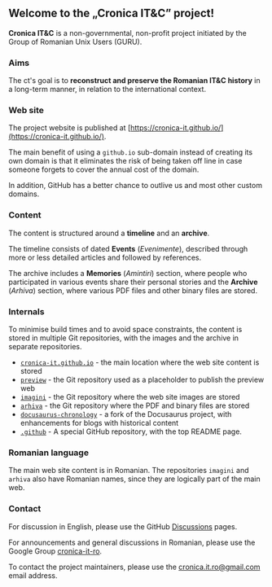 ## Welcome to the „Cronica IT&C” project!

**Cronica IT&C** is a non-governmental, non-profit project initiated by
the Group of Romanian Unix Users (GURU).

### Aims

The ct's goal is to **reconstruct and preserve the Romanian IT&C history**
in a long-term manner, in relation to the international context.

### Web site

The project website is published at
[https://cronica-it.github.io/](https://cronica-it.github.io/).

The main benefit of using a `github.io` sub-domain instead of creating its 
own domain is that it eliminates the risk of being taken off line
in case someone forgets to cover the annual cost of the domain.

In addition, GitHub has a better chance to outlive us and most other
custom domains.

### Content

The content is structured around a **timeline** and an **archive**.

The timeline consists of dated **Events** (_Evenimente_),
described through more or less detailed articles and followed 
by references.

The archive includes a **Memories** (_Amintiri_) section, where people
who participated in various events share their personal stories and
the **Archive** (_Arhiva_) section, where various PDF files and other 
binary files are stored.

### Internals

To minimise build times and to avoid space constraints, the content 
is stored in multiple Git repositories, with the images and the
archive in separate repositories.

- [`cronica-it.github.io`](https://github.com/cronica-it/cronica-it.github.io) -
  the main location where the web site content is stored
- [`preview`](https://github.com/cronica-it/preview) -
  the Git repository used as a placeholder to publish the preview web
- [`imagini`](https://github.com/cronica-it/imagini) -
  the Git repository where the web site images are stored
- [`arhiva`](https://github.com/cronica-it/arhiva) -
  the Git repository where the PDF and binary files are stored
- [`docusaurus-chronology`](https://github.com/cronica-it/docusaurus-chronology) -
  a fork of the Docusaurus project, with enhancements for blogs with historical content
- [`.github`](https://github.com/cronica-it/.github) -
  A special GitHub repository, with the top README page.

### Romanian language

The main web site content is in Romanian. The repositories `imagini` and `arhiva` 
also have Romanian names, since they are logically part of the main web.

### Contact

For discussion in English, please use the GitHub 
[Discussions](https://github.com/orgs/cronica-it/discussions) pages.

For announcements and general discussions in Romanian, please use the Google Group 
[cronica-it-ro](https://groups.google.com/u/1/g/cronica-it-ro).

To contact the project maintainers, please use the <cronica.it.ro@gmail.com> 
email address.
